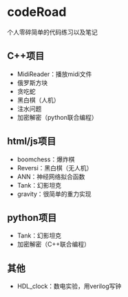 # codeRoad
个人零碎简单的代码练习以及笔记

## C++项目
- MidiReader：播放midi文件
- 俄罗斯方块
- 贪吃蛇
- 黑白棋（人机）
- 注水问题
- 加密解密（python联合编程）

## html/js项目
- boomchess：爆炸棋
- Reversi：黑白棋（无人机）
- ANN：神经网络拟合函数
- Tank：幻影坦克
- gravity：很简单的重力实现

## python项目
- Tank：幻影坦克
- 加密解密（C++联合编程）

## 其他
- HDL_clock：数电实验，用verilog写钟
